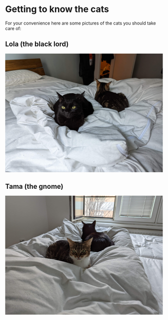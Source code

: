 # Getting to know the cats

For your convenience here are some pictures of the cats you should take care of:

## Lola (the black lord)
![drawing](./assets/lola.jpg)

## Tama (the gnome)
![drawing](./assets/tama.jpg)
